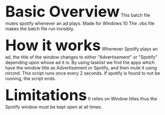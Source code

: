 <font size="18">**Basic Overview**</font>
This batch file mutes spotify whenever an ad plays.
Made for Windows 10
The .vbs file makes the batch file run invisibly.

<font size="18">**How it works**</font>
Whenever Spotify plays an ad, the title of the window changes to either "Advertisement" or "Spotify" depending upon whose ad it is.
By using tasklist we find the apps which have the window title as Advertisement or Spotify, and then mute it using nircmd.
This script runs once every 2 seconds.
If spotify is found to not be running, the script ends.

<font size="18">**Limitations**</font>
It relies on Window titles thus the Spotify window must be kept open at all times.
